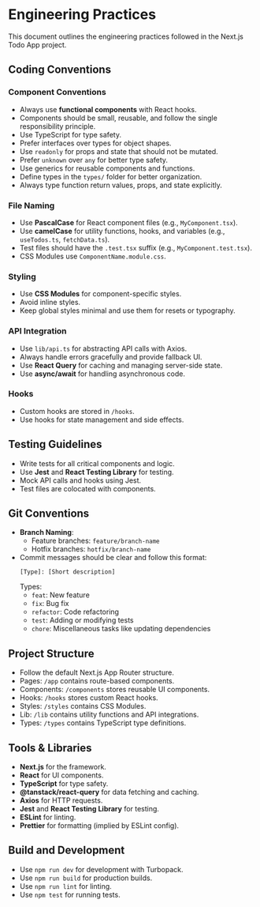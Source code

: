 # Engineering Practices

This document outlines the engineering practices followed in the Next.js Todo App project.

## Coding Conventions

### Component Conventions
- Always use **functional components** with React hooks.
- Components should be small, reusable, and follow the single responsibility principle.
- Use TypeScript for type safety.
- Prefer interfaces over types for object shapes.
- Use `readonly` for props and state that should not be mutated.
- Prefer `unknown` over `any` for better type safety.
- Use generics for reusable components and functions.
- Define types in the `types/` folder for better organization.
- Always type function return values, props, and state explicitly.

### File Naming
- Use **PascalCase** for React component files (e.g., `MyComponent.tsx`).
- Use **camelCase** for utility functions, hooks, and variables (e.g., `useTodos.ts`, `fetchData.ts`).
- Test files should have the `.test.tsx` suffix (e.g., `MyComponent.test.tsx`).
- CSS Modules use `ComponentName.module.css`.

### Styling
- Use **CSS Modules** for component-specific styles.
- Avoid inline styles.
- Keep global styles minimal and use them for resets or typography.

### API Integration
- Use `lib/api.ts` for abstracting API calls with Axios.
- Always handle errors gracefully and provide fallback UI.
- Use **React Query** for caching and managing server-side state.
- Use **async/await** for handling asynchronous code.

### Hooks
- Custom hooks are stored in `/hooks`.
- Use hooks for state management and side effects.

## Testing Guidelines

- Write tests for all critical components and logic.
- Use **Jest** and **React Testing Library** for testing.
- Mock API calls and hooks using Jest.
- Test files are colocated with components.

## Git Conventions

- **Branch Naming**:
  - Feature branches: `feature/branch-name`
  - Hotfix branches: `hotfix/branch-name`
- Commit messages should be clear and follow this format:
  ```
  [Type]: [Short description]
  ```
  Types:
  - `feat`: New feature
  - `fix`: Bug fix
  - `refactor`: Code refactoring
  - `test`: Adding or modifying tests
  - `chore`: Miscellaneous tasks like updating dependencies

## Project Structure

- Follow the default Next.js App Router structure.
- Pages: `/app` contains route-based components.
- Components: `/components` stores reusable UI components.
- Hooks: `/hooks` stores custom React hooks.
- Styles: `/styles` contains CSS Modules.
- Lib: `/lib` contains utility functions and API integrations.
- Types: `/types` contains TypeScript type definitions.

## Tools & Libraries

- **Next.js** for the framework.
- **React** for UI components.
- **TypeScript** for type safety.
- **@tanstack/react-query** for data fetching and caching.
- **Axios** for HTTP requests.
- **Jest** and **React Testing Library** for testing.
- **ESLint** for linting.
- **Prettier** for formatting (implied by ESLint config).

## Build and Development

- Use `npm run dev` for development with Turbopack.
- Use `npm run build` for production builds.
- Use `npm run lint` for linting.
- Use `npm test` for running tests.